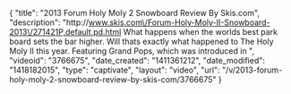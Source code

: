 {
    "title": "2013 Forum Holy Moly 2 Snowboard Review By Skis.com",
    "description": "http:\/\/www.skis.com\/Forum-Holy-Moly-II-Snowboard-2013\/271421P,default,pd.html  What happens when the worlds best park board sets the bar higher. Will thats exactly what happened to The Holy Moly II this year. Featuring Grand Pops, which was introduced in ",
    "videoid": "3766675",
    "date_created": "1411361212",
    "date_modified": "1418182015",
    "type": "captivate",
    "layout": "video",
    "url": "\/v\/2013-forum-holy-moly-2-snowboard-review-by-skis-com\/3766675"
}
